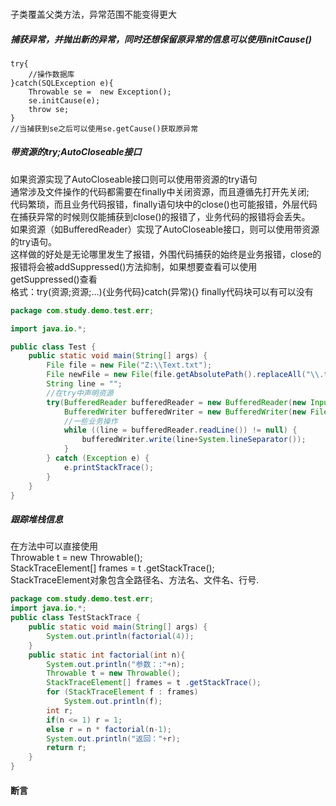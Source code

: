 ###
子类覆盖父类方法，异常范围不能变得更大
##### 捕获异常，并抛出新的异常，同时还想保留原异常的信息可以使用initCause()
```
try{
    //操作数据库
}catch(SQLException e){
    Throwable se =  new Exception();
    se.initCause(e);
    throw se;
}
//当捕获到se之后可以使用se.getCause()获取原异常
```

##### 带资源的try;AutoCloseable接口
如果资源实现了AutoCloseable接口则可以使用带资源的try语句<br/>
通常涉及文件操作的代码都需要在finally中关闭资源，而且遵循先打开先关闭;<br/>
代码繁琐，而且业务代码报错，finally语句块中的close()也可能报错，外层代码在捕获异常的时候则仅能捕获到close()的报错了，业务代码的报错将会丢失。<br/>
如果资源（如BufferedReader）实现了AutoCloseable接口，则可以使用带资源的try语句。<br/>
这样做的好处是无论哪里发生了报错，外围代码捕获的始终是业务报错，close的报错将会被addSuppressed()方法抑制，如果想要查看可以使用getSuppressed()查看<br/>
格式：try(资源;资源;...){业务代码}catch(异常){}  finally代码块可以有可以没有

```java
package com.study.demo.test.err;

import java.io.*;

public class Test {
    public static void main(String[] args) {
        File file = new File("Z:\\Text.txt");
        File newFile = new File(file.getAbsolutePath().replaceAll("\\.txt$",".sql"));
        String line = "";
        //在try中声明资源
        try(BufferedReader bufferedReader = new BufferedReader(new InputStreamReader(new FileInputStream(file)));
            BufferedWriter bufferedWriter = new BufferedWriter(new FileWriter(newFile));) {
            //一些业务操作
            while ((line = bufferedReader.readLine()) != null) {
                bufferedWriter.write(line+System.lineSeparator());
            }
        } catch (Exception e) {
            e.printStackTrace();
        }
    }
}
```

##### 跟踪堆栈信息
在方法中可以直接使用<br/>
Throwable t = new Throwable();<br/>
StackTraceElement[] frames = t .getStackTrace();<br/>
StackTraceElement对象包含全路径名、方法名、文件名、行号.
```java
package com.study.demo.test.err;
import java.io.*;
public class TestStackTrace {
    public static void main(String[] args) {
        System.out.println(factorial(4));
    }
    public static int factorial(int n){
        System.out.println("参数：:"+n);
        Throwable t = new Throwable();
        StackTraceElement[] frames = t .getStackTrace();
        for (StackTraceElement f : frames)
            System.out.println(f);
        int r;
        if(n <= 1) r = 1;
        else r = n * factorial(n-1);
        System.out.println("返回："+r);
        return r;
    }
}

```

#### 断言